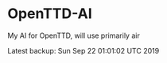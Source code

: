 # OpenTTD-AI
My AI for OpenTTD, will use primarily air

Latest backup: Sun Sep 22 01:01:02 UTC 2019
